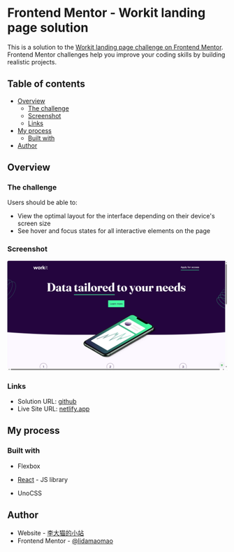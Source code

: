 # Frontend Mentor - Workit landing page solution

This is a solution to the [Workit landing page challenge on Frontend Mentor](https://www.frontendmentor.io/challenges/workit-landing-page-2fYnyle5lu). Frontend Mentor challenges help you improve your coding skills by building realistic projects.

## Table of contents

- [Overview](#overview)
  - [The challenge](#the-challenge)
  - [Screenshot](#screenshot)
  - [Links](#links)
- [My process](#my-process)
  - [Built with](#built-with)
- [Author](#author)

## Overview

### The challenge

Users should be able to:

- View the optimal layout for the interface depending on their device's screen size
- See hover and focus states for all interactive elements on the page

### Screenshot

![image-20240117161857832](./README.assets/image-20240117161857832.png)

### Links

- Solution URL: [github](https://github.com/lidamaomao/workit-landing-page)
- Live Site URL: [netlify.app](https://cerulean-conkies-979cda.netlify.app/)

## My process

### Built with

- Flexbox

- [React](https://reactjs.org/) - JS library

- UnoCSS

## Author

- Website - [李大猫的小站](https://www.lidamao.top)
- Frontend Mentor - [@lidamaomao](https://www.frontendmentor.io/profile/lidamaomao)
